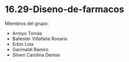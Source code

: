 # 16.29-Diseno-de-farmacos
Miembros del grupo:
- Arroyo Tomás
- Ballester Villafañe Rosario
- Erbin Lola
- Garimaldi Ramiro
- Silveri Carolina Denise
